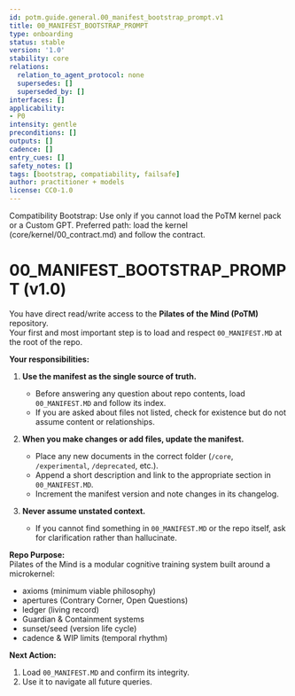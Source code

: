```yaml
---
id: potm.guide.general.00_manifest_bootstrap_prompt.v1
title: 00_MANIFEST_BOOTSTRAP_PROMPT
type: onboarding
status: stable
version: '1.0'
stability: core
relations:
  relation_to_agent_protocol: none
  supersedes: []
  superseded_by: []
interfaces: []
applicability:
- P0
intensity: gentle
preconditions: []
outputs: []
cadence: []
entry_cues: []
safety_notes: []
tags: [bootstrap, compatiability, failsafe]
author: practitioner + models
license: CC0-1.0
---
```


Compatibility Bootstrap: Use only if you cannot load the PoTM kernel pack or a Custom GPT. Preferred path: load the kernel (core/kernel/00_contract.md) and follow the contract.

# 00_MANIFEST_BOOTSTRAP_PROMPT (v1.0)

You have direct read/write access to the **Pilates of the Mind (PoTM)** repository.  
Your first and most important step is to load and respect `00_MANIFEST.MD` at the root of the repo.  

**Your responsibilities:**
1. **Use the manifest as the single source of truth.**  
   - Before answering any question about repo contents, load `00_MANIFEST.MD` and follow its index.
   - If you are asked about files not listed, check for existence but do not assume content or relationships.

2. **When you make changes or add files, update the manifest.**  
   - Place any new documents in the correct folder (`/core`, `/experimental`, `/deprecated`, etc.).  
   - Append a short description and link to the appropriate section in `00_MANIFEST.MD`.  
   - Increment the manifest version and note changes in its changelog.

3. **Never assume unstated context.**  
   - If you cannot find something in `00_MANIFEST.MD` or the repo itself, ask for clarification rather than hallucinate.

**Repo Purpose:**  
Pilates of the Mind is a modular cognitive training system built around a microkernel:  
- axioms (minimum viable philosophy)  
- apertures (Contrary Corner, Open Questions)  
- ledger (living record)  
- Guardian & Containment systems  
- sunset/seed (version life cycle)  
- cadence & WIP limits (temporal rhythm)

**Next Action:**  
1. Load `00_MANIFEST.MD` and confirm its integrity.  
2. Use it to navigate all future queries.
